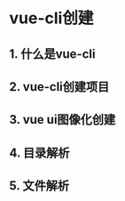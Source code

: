 # vue-cli创建

## 1. 什么是vue-cli



## 2. vue-cli创建项目



## 3. vue ui图像化创建



## 4. 目录解析



## 5. 文件解析

